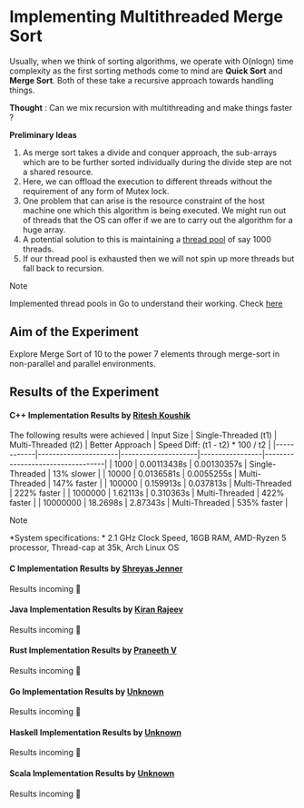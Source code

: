 # Implementing Multithreaded Merge Sort

Usually, when we think of sorting algorithms, we operate with O(nlogn) time 
complexity as the first sorting methods come to mind are **Quick Sort** and 
**Merge Sort**. Both of these take a recursive approach towards handling things. 

**Thought** : Can we mix recursion with multithreading and make things faster ?

**Preliminary Ideas**
1. As merge sort takes a divide and conquer approach, the sub-arrays which 
are to be further sorted individually during the divide step are not a shared 
resource.
2. Here, we can offload the execution to different threads without the 
requirement of any form of Mutex lock.
3. One problem that can arise is the resource constraint of the host machine 
one which this algorithm is being executed. We might run out of threads that 
the OS can offer if we are to carry out the algorithm for a huge array.
4. A potential solution to this is maintaining a [thread pool](https://www.youtube.com/watch?v=NgYS6mIUYmA&pp=ygULdGhyZWFkIHBvb2w%3D) of say 1000 threads.
5. If our thread pool is exhausted then we will not spin up more threads but fall 
back to recursion.

> [!NOTE]
> Implemented thread pools in Go to understand their working. Check [here](https://github.com/IAmRiteshKoushik/concurrency-in-depth/)

## Aim of the Experiment
Explore Merge Sort of 10 to the power 7 elements through merge-sort in 
non-parallel and parallel environments. 

## Results of the Experiment

#### C++ Implementation Results by [Ritesh Koushik](https://github.com/IAmRiteshKoushik)
The following results were achieved
| Input Size | Single-Threaded (t1) | Multi-Threaded (t2) | Better Approach | Speed Diff: (t1 - t2) * 100 / t2 |
|------------|----------------------|---------------------|-----------------|----------------------------------|
| 1000       | 0.00113438s          | 0.00130357s         | Single-Threaded | 13% slower                       |
| 10000      | 0.0136581s           | 0.0055255s          | Multi-Threaded  | 147% faster                      |
| 100000     | 0.159913s            | 0.037813s           | Multi-Threaded  | 222% faster                      |
| 1000000    | 1.62113s             | 0.310363s           | Multi-Threaded  | 422% faster                      |
| 10000000   | 18.2698s             | 2.87343s            | Multi-Threaded  | 535% faster                      |

> [!NOTE]
> *System specifications: * 2.1 GHz Clock Speed, 16GB RAM, AMD-Ryzen 5 processor,
Thread-cap at 35k, Arch Linux OS

#### C Implementation Results by [Shreyas Jenner]()
Results incoming :construction:

#### Java Implementation Results by [Kiran Rajeev]()
Results incoming :construction:

#### Rust Implementation Results by [Praneeth V]()
Results incoming :construction:

#### Go Implementation Results by [Unknown]()
Results incoming :construction:

#### Haskell Implementation Results by [Unknown]()
Results incoming :construction:

#### Scala Implementation Results by [Unknown]()
Results incoming :construction:
